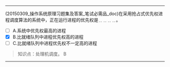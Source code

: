 ---
(20150309_操作系统原理习题集及答案_笔试必需品_doc)在采用抢占式优先权进程调度算法的系统中，正在运行进程的优先权是﹎﹎﹎﹎。
- [ ] A.系统中优先权最高的进程 
- [x] B.比就绪队列中进程优先权高的进程 
- [ ] C.比就绪队列中进程优先权不一定高的进程

> 知识点：处理机调度。
> B

---